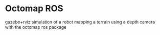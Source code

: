 # Octomap ROS
gazebo+rviz simulation of a robot mapping a terrain using a depth camera with the octomap ros package
